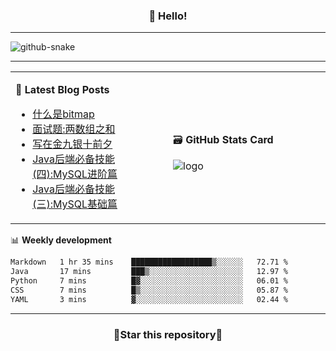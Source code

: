 <h3 align="center">👋 Hello!</h3>

-------

<picture>
  <source media="(prefers-color-scheme: dark)" srcset="https://raw.githubusercontent.com/fuos/fuos/output/github-contribution-grid-snake-dark.svg" />
  <source media="(prefers-color-scheme: light)" srcset="https://raw.githubusercontent.com/fuos/fuos/output/github-contribution-grid-snake.svg" />
  <img alt="github-snake" src="github-snake.svg" />
</picture>

-------

<table width="960px">
<tr>
<td valign="center" width="50%">

📕 **Latest Blog Posts**

<!-- BLOG-POST-LIST:START -->
- [什么是bitmap](https://blog.bitmap.us.kg/posts/51635cb9.html)
- [面试题:两数组之和](https://blog.bitmap.us.kg/posts/848255c6.html)
- [写在金九银十前夕](https://blog.bitmap.us.kg/posts/ad3ea03d.html)
- [Java后端必备技能&lpar;四&rpar;:MySQL进阶篇](https://blog.bitmap.us.kg/posts/2ac703c7.html)
- [Java后端必备技能&lpar;三&rpar;:MySQL基础篇](https://blog.bitmap.us.kg/posts/369bcd6e.html)
<!-- BLOG-POST-LIST:END -->

</td>
<td valign="center" width="50%">

🗃️ **GitHub Stats Card**

<img src="https://github-readme-stats.vercel.app/api?username=fuos&show_icons=true&theme=default&hide_border=true&hide_title=true" alt="logo" />

</td>
</tr>
</table>

📊 **Weekly development**
<!--START_SECTION:waka-->

```txt
Markdown   1 hr 35 mins    ██████████████████▒░░░░░░   72.71 %
Java       17 mins         ███▒░░░░░░░░░░░░░░░░░░░░░   12.97 %
Python     7 mins          █▓░░░░░░░░░░░░░░░░░░░░░░░   06.01 %
CSS        7 mins          █▒░░░░░░░░░░░░░░░░░░░░░░░   05.87 %
YAML       3 mins          ▓░░░░░░░░░░░░░░░░░░░░░░░░   02.44 %
```

<!--END_SECTION:waka-->

-------
<h3 align="center">🌟Star this repository🌟</h3>
